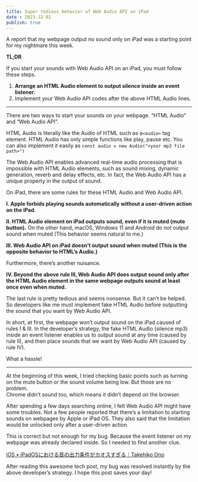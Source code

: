 ```yaml
---
title: Super tedious behavior of Web Audio API on iPad
date : 2023-12-01
publish: true
---
```

A report that my webpage output no sound only on iPad was a starting point for my nightmare this week.

**TL;DR**

If you start your sounds with Web Audio API on an iPad, you must follow these steps.

1. **Arrange an HTML Audio element to output silence inside an event listener.**
2. Implement your Web Audio API codes after the above HTML Audio lines.

---
There are two ways to start your sounds on your webpage. “HTML Audio” and “Web Audio API”.

HTML Audio is literally like the Audio of HTML such as a`<audio>` tag element. HTML Audio has only simple functions like play, pause etc. You can also implement it easily as `const audio = new Audio("<your mp3 file path>")`

The Web Audio API enables advanced real-time audio processing that is impossible with HTML Audio elements, such as sound mixing, dynamic generation, reverb and delay effects, etc. In fact, the Web Audio API has a unique property in the output of sound.

On iPad, there are some rules for these HTML Audio and Web Audio API.

**I. Apple forbids playing sounds automatically without a user-driven action on the iPad.**

**II. HTML Audio element on iPad outputs sound, even if it is muted (mute button).** On the other hand, macOS, Windows 11 and Android do not output sound when muted (This behavior seems natural to me.)

**III. Web Audio API on iPad doesn’t output sound when muted (This is the opposite behavior to HTML’s Audio.)**

Furthermore, there’s another nuisance.

**IV. Beyond the above rule III, Web Audio API does output sound only after the HTML Audio element in the same webpage outputs sound at least once even when muted.**

The last rule is pretty tedious and seems nonsense. But it can’t be helped. So developers like me must implement fake HTML Audio before outputting the sound that you want by Web Audio API.

In short, at first, the webpage won’t output sound on the iPad caused of rules I & III. In the developer’s strategy, the fake HTML Audio (silence mp3) inside an event listener enables us to output sound at any time (caused by rule II), and then place sounds that we want by Web Audio API (caused by rule IV).

What a hassle!

---

At the beginning of this week, I tried checking basic points such as turning on the mute button or the sound volume being low. But those are no problem.  
Chrome didn’t sound too, which means it didn’t depend on the browser.

After spending a few days searching online, I felt Web Audio API might have some troubles. Not a few people reported that there’s a limitation to starting sounds on webpages by Apple or iPad OS. They also said that the limitation would be unlocked only after a user-driven action.

This is correct but not enough for my bug. Because the event listener on my webpage was already declared inside. So I needed to find another clue.

[iOS • iPadOSにおける音の出力条件がカオスすぎる｜Takehiko Ono](https://note.com/onopko/n/n6b30698417b5?sub_rt=share_h&source=post_page-----ef60db344722--------------------------------)

After reading this awesome tech post, my bug was resolved instantly by the above developer’s strategy. I hope this post saves your day!
